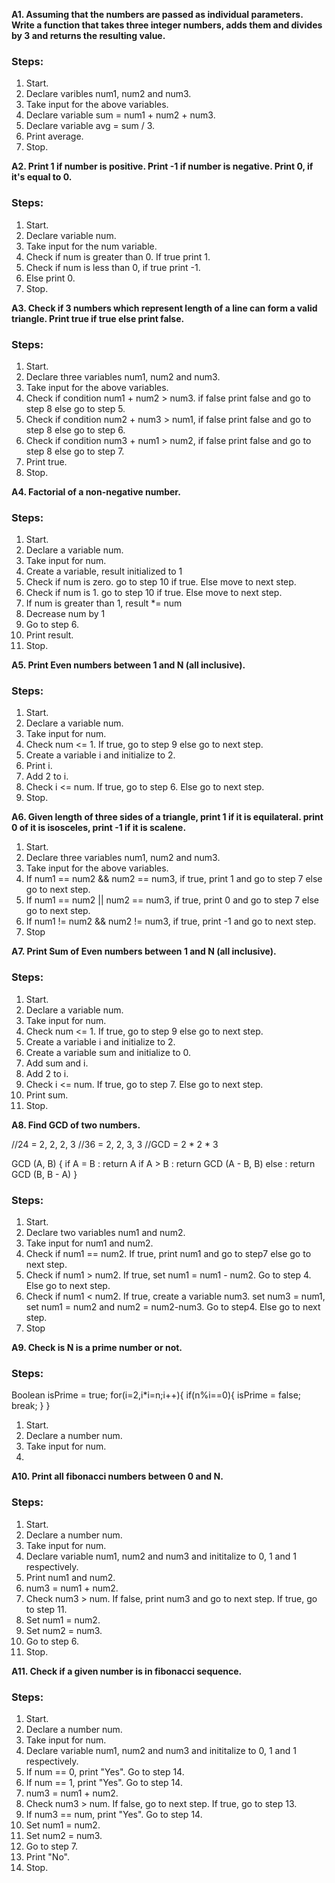 **A1. Assuming that the numbers are passed as individual parameters.
Write a function that takes three integer numbers, adds them and divides by 3 and returns the resulting value.**

### Steps:

1. Start.
2. Declare varibles num1, num2 and num3.
3. Take input for the above variables.
4. Declare variable sum = num1 + num2 + num3.
5. Declare variable avg = sum / 3.
6. Print average.
7. Stop.

**A2. Print 1 if number is positive. Print -1 if number is negative. Print 0, if it's equal to 0.**

### Steps:

1. Start.
2. Declare variable num.
3. Take input for the num variable.
4. Check if num is greater than 0. If true print 1.
5. Check if num is less than 0, if true print -1.
6. Else print 0.
7. Stop.

**A3. Check if 3 numbers which represent length of a line can form a valid triangle. Print true if true else print false.**

### Steps:

1. Start.
2. Declare three variables num1, num2 and num3.
3. Take input for the above variables.
4. Check if condition num1 + num2 > num3. if false print false and go to step 8 else go to step 5.
5. Check if condition num2 + num3 > num1, if false print false and go to step 8 else go to step 6.
6. Check if condition num3 + num1 > num2, if false print false and go to step 8 else go to step 7.
7. Print true.
8. Stop.

**A4. Factorial of a non-negative number.**

### Steps:

1. Start.
2. Declare a variable num.
3. Take input for num.
4. Create a variable, result initialized to 1
5. Check if num is zero. go to step 10 if true. Else move to next step.
6. Check if num is 1. go to step 10 if true. Else move to next step.
7. If num is greater than 1, result *= num
8. Decrease num by 1
9. Go to step 6.
10. Print result.
11. Stop.

**A5. Print Even numbers between 1 and N (all inclusive).**

### Steps:

1. Start.
2. Declare a variable num.
3. Take input for num.
4. Check num <= 1. If true, go to step 9 else go to next step.
5. Create a variable i and initialize to 2.
6. Print i.
7. Add 2 to i.
8. Check i <= num. If true, go to step 6. Else go to next step.
9. Stop.

**A6. Given length of three sides of a triangle, print 1 if it is equilateral. print 0 of it is isosceles, print -1 if it is scalene.**

1. Start.
2. Declare three variables num1, num2 and num3.
3. Take input for the above variables.
4. If num1 == num2 && num2 == num3, if true, print 1 and go to step 7 else go to next step.
5. If num1 == num2 || num2 == num3, if true, print 0 and go to step 7 else go to next step.
6. If num1 != num2 && num2 != num3, if true, print -1 and go to next step.
7. Stop

**A7. Print Sum of Even numbers between 1 and N (all inclusive).**

### Steps:

1. Start.
2. Declare a variable num.
3. Take input for num.
4. Check num <= 1. If true, go to step 9 else go to next step.
5. Create a variable i and initialize to 2.
6. Create a variable sum and initialize to 0.
7. Add sum and i.
8. Add 2 to i.
8. Check i <= num. If true, go to step 7. Else go to next step.
9. Print sum.
10. Stop.

**A8. Find GCD of two numbers.**

//24 = 2, 2, 2, 3
//36 = 2, 2, 3, 3
//GCD = 2 * 2 * 3

GCD (A, B) {
    if A = B : 
    return A
    if A > B :
    return GCD (A - B, B)
    else :
    return GCD (B, B - A)
}

### Steps:

1. Start.
2. Declare two variables num1 and num2.
3. Take input for num1 and num2.
4. Check if num1 == num2. If true, print num1 and go to step7 else go to next step.
5. Check if num1 > num2. If true, set num1 = num1 - num2. Go to step 4. Else go to next step.
6. Check if num1 < num2. If true, create a variable num3. set num3 = num1, set num1 = num2 and num2 = num2-num3. Go to step4. Else go to next step.
7. Stop

**A9. Check is N is a prime number or not.**

### Steps:
Boolean isPrime = true;
for(i=2,i*i=n;i++){
    if(n%i==0){
        isPrime = false;
        break;
    }
}
1. Start.
2. Declare a number num.
3. Take input for num.
4. 


**A10. Print all fibonacci numbers between 0 and N.**

### Steps:

1. Start.
2. Declare a number num.
3. Take input for num.
4. Declare variable num1, num2 and num3 and inititalize to 0, 1 and 1 respectively.
5. Print num1 and num2.
6. num3 = num1 + num2.
7. Check num3 > num. If false, print num3 and go to next step. If true, go to step 11.
8. Set num1 = num2.
9. Set num2 = num3.
10. Go to step 6.
11. Stop.

**A11. Check if a given number is in fibonacci sequence.**

### Steps:

1. Start.
2. Declare a number num.
3. Take input for num.
4. Declare variable num1, num2 and num3 and inititalize to 0, 1 and 1 respectively.
5. If num == 0, print "Yes". Go to step 14.
6. If num == 1, print "Yes". Go to step 14.
7. num3 = num1 + num2.
8. Check num3 > num. If false, go to next step. If true, go to step 13.
9. If num3 == num, print "Yes". Go to step 14.
10. Set num1 = num2.
11. Set num2 = num3.
12. Go to step 7.
13. Print "No".
14. Stop.
